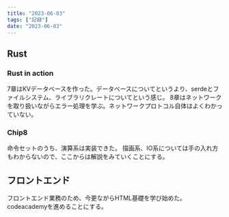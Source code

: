 ```yaml
---
title: "2023-06-03"
tags: ["記録"]
date: "2023-06-03"
---
```


## Rust

### Rust in action

7章はKVデータベースを作った。データベースについてというより、serdeとファイルシステム、ライブラリクレートについてという感じ。
8章はネットワークを取り扱いながらエラー処理を学ぶ。ネットワークプロトコル自体はよくわかっていない。

### Chip8
命令セットのうち、演算系は実装できた。
描画系、IO系については手の入れ方もわからないので、ここからは解説をみていくことにする。

## フロントエンド
フロントエンド業務のため、今更ながらHTML基礎を学び始めた。
codeacademyを進めることにする。